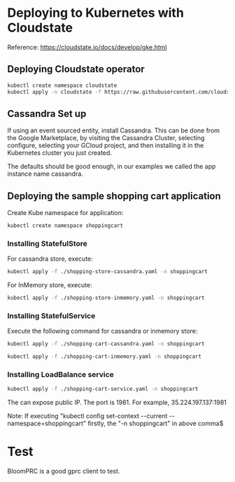 
# Deploying to Kubernetes with Cloudstate
Reference:  https://cloudstate.io/docs/develop/gke.html

## Deploying Cloudstate operator
```bash
kubectl create namespace cloudstate
kubectl apply -n cloudstate -f https://raw.githubusercontent.com/cloudstateio/cloudstate/v0.5.1/operator/cloudstate.yaml
```

## Cassandra Set up
If using an event sourced entity, install Cassandra. This can be done from the Google Marketplace, by visiting the Cassandra Cluster, selecting configure, selecting your GCloud project, and then installing it in the Kubernetes cluster you just created.

The defaults should be good enough, in our examples we called the app instance name cassandra.

## Deploying the sample shopping cart application

Create Kube namespace for application:
```bash 
kubectl create namespace shoppingcart
```

### Installing StatefulStore
For cassandra store, execute:
```bash
kubectl apply -f ./shopping-store-cassandra.yaml -n shoppingcart
```
For InMemory store, execute:
```bash
kubectl apply -f ./shopping-store-inmemory.yaml -n shoppingcart
```

### Installing StatefulService
Execute the following command for cassandra or inmemory store: 
```bash
kubectl apply -f ./shopping-cart-cassandra.yaml -n shoppingcart

kubectl apply -f ./shopping-cart-inmemory.yaml -n shoppingcart
```
### Installing LoadBalance service
```bash
kubectl apply -f ./shopping-cart-service.yaml -n shoppingcart
```
The can expose public IP. The port is 1981.  For example, 35.224.197.137:1981

Note: If executing "kubectl config set-context --current --namespace=shoppingcart" firstly, the "-n shoppingcart" in above comma$

# Test
BloomPRC is a good gprc client to test. 
